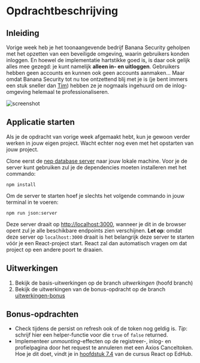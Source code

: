 # Opdrachtbeschrijving

## Inleiding

Vorige week heb je het toonaangevende bedrijf Banana Security geholpen met het opzetten van een beveiligde omgeving,
waarin gebruikers konden inloggen. En hoewel de implementatie hartstikke goed is, is daar ook gelijk alles mee gezegd:
je kunt namelijk **alleen in- en uitloggen**. Gebruikers hebben geen accounts en kunnen ook geen accounts aanmaken...
Maar omdat Banana Security tot nu toe ontzettend blij met je is (je bent immers een stuk sneller
dan [Tim](https://speld.nl/2016/01/08/icter-tim-ging-een-jaar-offline-en-nu-is-hij-ontslagen/)) hebben ze je nogmaals
ingehuurd om de inlog-omgeving helemaal te professionaliseren.

![screenshot](src/assets/screenshot.png)

## Applicatie starten

Als je de opdracht van vorige week afgemaakt hebt, kun je gewoon verder werken in jouw eigen project. Wacht echter nog
even met het opstarten van jouw project.

Clone eerst de [nep database server](https://github.com/hogeschoolnovi/frontend-fake-server) naar jouw lokale machine.
Voor je de server kunt gebruiken zul je de dependencies moeten installeren met het commando:

```shell
npm install
```

Om de server te starten hoef je slechts het volgende commando in jouw terminal in te voeren:

```shell
npm run json:server
```

Deze server draait op [http://localhost:3000](http://localhost:3000/), wanneer je dit in de browser opent zul je alle
beschikbare endpoints zien verschijnen. **Let op**: omdat deze server op `localhost:3000` draait is het belangrijk deze
server te starten vóór je een React-project start. React zal dan automatisch vragen om dat project op een andere poort
te draaien.

## Uitwerkingen

1. Bekijk de basis-uitwerkingen op de branch _uitwerkingen_ (hoofd branch)
2. Bekijk de uitwerkingen van de bonus-opdracht op de branch [uitwerkingen-bonus]()

## Bonus-opdrachten

* Check tijdens de persist on refresh ook of de token nog geldig is. *Tip*: schrijf hier een helper-functie voor
  die `true` of `false` returned.
* Implementeer *unmounting*-effecten op de registreer-, inlog- en profielpagina door het request te annuleren met een
  Axios Canceltoken. Hoe je dit doet, vindt je in [hoofdstuk 7.4](https://edhub.novi.nl/study/courses/516/content/12791)
  van de cursus React op EdHub.